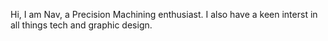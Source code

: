 Hi, I am Nav, a Precision Machining enthusiast. I also have a keen interst in all things tech and graphic design.

<!---
Navumra21/Navumra21 is a ✨ special ✨ repository because its `README.md` (this file) appears on your GitHub profile.
You can click the Preview link to take a look at your changes.
--->
